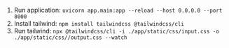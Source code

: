 1. Run application:
    ```uvicorn app.main:app --reload --host 0.0.0.0 --port 8000```
2. Install tailwind:
    ```npm install tailwindcss @tailwindcss/cli```
3. Run tailwind:
    ```npx @tailwindcss/cli -i ./app/static/css/input.css -o ./app/static/css//output.css --watch```